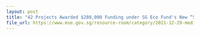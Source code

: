 ```yaml
---
layout: post
title: "42 Projects Awarded $280,000 Funding under SG Eco Fund's New “Sprout” Category"
file_url: https://www.mse.gov.sg/resource-room/category/2021-12-29-media-release-projects-awarded-under-sprout-sg-eco-fund/
---
```

